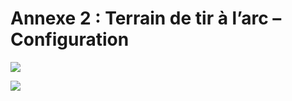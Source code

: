 # Annexe 2 : Terrain de tir à l’arc – Configuration



![](/img/content/Reglements_Sportifs_Arbitrage_Fevrier_2022_Page_336_Image_0003.png)

![](/img\content/Reglements_Sportifs_Arbitrage_Fevrier_2022_Page_336_Image_0004.png)
